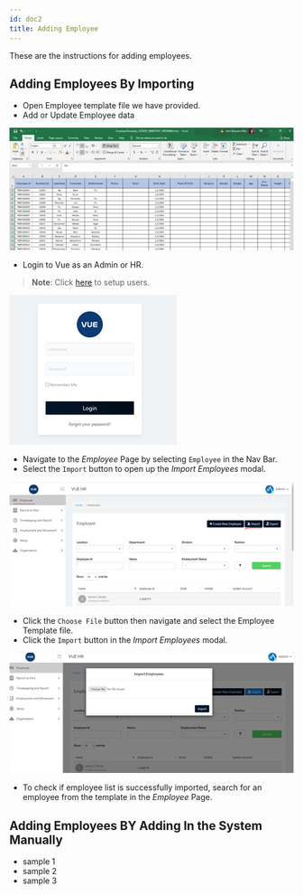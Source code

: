 ```yaml
---
id: doc2
title: Adding Employee
---
```


These are the instructions for adding employees.

## Adding Employees By Importing

* Open Employee template file we have provided.
* Add or Update Employee data

![alt-text](assets/Picture1.png)

* Login to Vue as an Admin or HR.

> **Note**: Click [here](/docs/users) to setup users.


![alt-text](assets/Picture2.png)

* Navigate to the _Employee_ Page by selecting `Employee` in the Nav Bar.
* Select the `Import` button to open up the _Import Employees_ modal.

![alt-text](assets/Picture3.png)

* Click the `Choose File` button then navigate and select the Employee Template file.
* Click the `Import` button in the _Import Employees_ modal.

![alt-text](assets/Picture4.png)
* To check if employee list is successfully imported, search for an employee from the template in the _Employee_ Page.


## Adding Employees BY Adding In the System Manually

* sample 1
* sample 2
* sample 3


